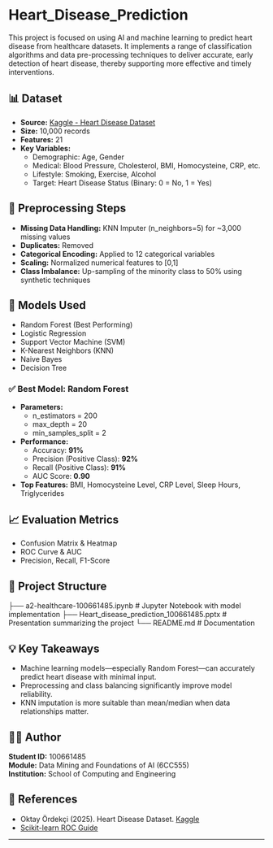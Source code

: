 # Heart_Disease_Prediction


This project is focused on using AI and machine learning to predict heart disease from healthcare datasets. It implements a range of classification algorithms and data pre-processing techniques to deliver accurate, early detection of heart disease, thereby supporting more effective and timely interventions.

## 📊 Dataset

- **Source:** [Kaggle - Heart Disease Dataset](https://www.kaggle.com/datasets/oktayrdeki/heart-disease/data)
- **Size:** 10,000 records
- **Features:** 21
- **Key Variables:**
  - Demographic: Age, Gender
  - Medical: Blood Pressure, Cholesterol, BMI, Homocysteine, CRP, etc.
  - Lifestyle: Smoking, Exercise, Alcohol
  - Target: Heart Disease Status (Binary: 0 = No, 1 = Yes)

## 🔧 Preprocessing Steps

- **Missing Data Handling:** KNN Imputer (n_neighbors=5) for ~3,000 missing values
- **Duplicates:** Removed
- **Categorical Encoding:** Applied to 12 categorical variables
- **Scaling:** Normalized numerical features to [0,1]
- **Class Imbalance:** Up-sampling of the minority class to 50% using synthetic techniques

## 🧠 Models Used

- Random Forest (Best Performing)
- Logistic Regression
- Support Vector Machine (SVM)
- K-Nearest Neighbors (KNN)
- Naive Bayes
- Decision Tree

### ✅ Best Model: Random Forest

- **Parameters:**
  - n_estimators = 200
  - max_depth = 20
  - min_samples_split = 2
- **Performance:**
  - Accuracy: **91%**
  - Precision (Positive Class): **92%**
  - Recall (Positive Class): **91%**
  - AUC Score: **0.90**
- **Top Features:** BMI, Homocysteine Level, CRP Level, Sleep Hours, Triglycerides

## 📈 Evaluation Metrics

- Confusion Matrix & Heatmap
- ROC Curve & AUC
- Precision, Recall, F1-Score

## 📁 Project Structure

├── a2-healthcare-100661485.ipynb # Jupyter Notebook with model implementation
├── Heart_disease_prediction_100661485.pptx # Presentation summarizing the project
└── README.md # Documentation


## 💡 Key Takeaways

- Machine learning models—especially Random Forest—can accurately predict heart disease with minimal input.
- Preprocessing and class balancing significantly improve model reliability.
- KNN imputation is more suitable than mean/median when data relationships matter.

## 👨‍⚕️ Author

**Student ID:** 100661485  
**Module:** Data Mining and Foundations of AI (6CC555)  
**Institution:** School of Computing and Engineering

## 🔗 References

- Oktay Ördekçi (2025). Heart Disease Dataset. [Kaggle](https://www.kaggle.com/datasets/oktayrdeki/heart-disease/data)
- [Scikit-learn ROC Guide](https://scikit-learn.org/stable/auto_examples/model_selection/plot_roc.html)

---


